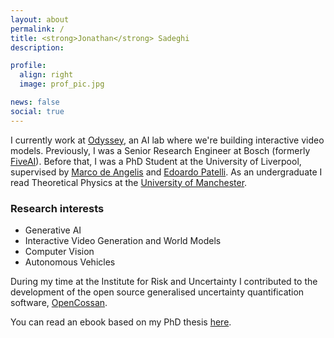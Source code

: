 ```yaml
---
layout: about
permalink: /
title: <strong>Jonathan</strong> Sadeghi
description:

profile:
  align: right
  image: prof_pic.jpg

news: false
social: true
---
```


I currently work at [Odyssey](https://odyssey.systems), an AI lab where we're building interactive video models.
Previously, I was a Senior Research Engineer at Bosch (formerly [FiveAI](https://www.five.ai/)).
Before that, I was a PhD Student at the University of Liverpool, supervised by [Marco de Angelis](https://marcodeangelis.github.io) and [Edoardo Patelli](https://www.strath.ac.uk/staff/patelliedoardoprofessor/).
As an undergraduate I read Theoretical Physics at the [University of Manchester](https://www.manchester.ac.uk/).

### Research interests
- Generative AI
- Interactive Video Generation and World Models
- Computer Vision
- Autonomous Vehicles

During my time at the Institute for Risk and Uncertainty I contributed to the development of the open source generalised uncertainty quantification software, [OpenCossan](https://github.com/cossan-working-group/OpenCossan).

You can read an ebook based on my PhD thesis [here](https://uncertainty-for-engineers.github.io/uncertainty-modelling-for-engineers).
